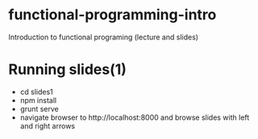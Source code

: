 functional-programming-intro
============================

Introduction to functional programing (lecture and slides)

# Running slides(1)
- cd slides1
- npm install
- grunt serve
- navigate browser to http://localhost:8000 and browse slides with left and right arrows
